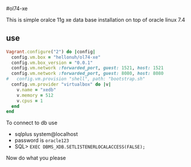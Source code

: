 #ol74-xe

This is simple oralce 11g xe data base installation on top of oracle linux 7.4

## use

```ruby
Vagrant.configure("2") do |config|
  config.vm.box = "hellonuh/ol74-xe"
  config.vm.box_version = "0.0.1"
  config.vm.network :forwarded_port, guest: 1521, host: 1521
  config.vm.network :forwarded_port, guest: 8080, host: 8080
#   config.vm.provision "shell", path: "bootstrap.sh"
  config.vm.provider "virtualbox" do |v|
    v.name = "xedb"
    v.memory = 512
    v.cpus = 1
  end
end
```

To connect to db use 
- sqlplus system@localhost
- password is `oracle123`
- SQL> `EXEC DBMS_XDB.SETLISTENERLOCALACCESS(FALSE);`

Now do what you please